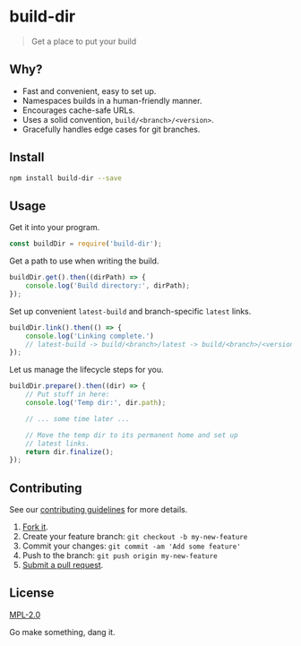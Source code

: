 # build-dir

> Get a place to put your build

## Why?

 - Fast and convenient, easy to set up.
 - Namespaces builds in a human-friendly manner.
 - Encourages cache-safe URLs.
 - Uses a solid convention, `build/<branch>/<version>`.
 - Gracefully handles edge cases for git branches.

## Install

````sh
npm install build-dir --save
````

## Usage

Get it into your program.
````javascript
const buildDir = require('build-dir');
````

Get a path to use when writing the build.
````javascript
buildDir.get().then((dirPath) => {
    console.log('Build directory:', dirPath);
});
````

Set up convenient `latest-build` and branch-specific `latest` links.
````javascript
buildDir.link().then(() => {
    console.log('Linking complete.')
    // latest-build -> build/<branch>/latest -> build/<branch>/<version>
});
````

Let us manage the lifecycle steps for you.
````javascript
buildDir.prepare().then((dir) => {
    // Put stuff in here:
    console.log('Temp dir:', dir.path);

    // ... some time later ...

    // Move the temp dir to its permanent home and set up
    // latest links.
    return dir.finalize();
});
````

## Contributing
See our [contributing guidelines](https://github.com/sholladay/build-dir/blob/master/CONTRIBUTING.md "The guidelines for being involved in this project.") for more details.

1. [Fork it](https://github.com/sholladay/build-dir/fork).
2. Create your feature branch: `git checkout -b my-new-feature`
3. Commit your changes: `git commit -am 'Add some feature'`
4. Push to the branch: `git push origin my-new-feature`
5. [Submit a pull request](https://github.com/sholladay/build-dir/compare "Submit code to this repo now for review.").

## License
[MPL-2.0](https://github.com/sholladay/build-dir/blob/master/LICENSE "The license for build-dir.")

Go make something, dang it.
